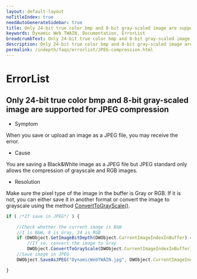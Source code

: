 ```yaml
---
layout: default-layout
noTitleIndex: true
needAutoGenerateSidebar: true
title: Only 24-bit true color bmp and 8-bit gray-scaled image are supported for JPEG compression
keywords: Dynamic Web TWAIN, Documentation, ErrorList
breadcrumbText: Only 24-bit true color bmp and 8-bit gray-scaled image are supported for JPEG compression
description: Only 24-bit true color bmp and 8-bit gray-scaled image are supported for JPEG compression
permalink: /indepth/faqs/errorlist/JPEG-compression.html
---
```


# ErrorList

## Only 24-bit true color bmp and 8-bit gray-scaled image are supported for JPEG compression

- Symptom

When you save or upload an image as a JPEG file, you may receive the error.

- Cause

You are saving a Black&White image as a JPEG file but JPEG standard only allows the compression of grayscale and RGB images.

- Resolution

Make sure the pixel type of the image in the buffer is Gray or RGB. If it is not, you can either save it in another format or convert the image to grayscale using the method [ConvertToGrayScale()]({{site.info}}api/WebTwain_Edit.html#converttograyscale).

```javascript
if ( /*If save in JPEG*/ ) {

    //Check whether the current image is B&W
    //1 is B&W, 8 is Gray, 24 is RGB
    if (DWObject.GetImageBitDepth(DWObject.CurrentImageIndexInBuffer) == 1)
        //If so, convert the image to Gray
        DWObject.ConvertToGrayScale(DWObject.CurrentImageIndexInBuffer);
    //Save image in JPEG
    DWObject.SaveAsJPEG("DynamicWebTWAIN.jpg", DWObject.CurrentImageIndexInBuffer);

}
```
